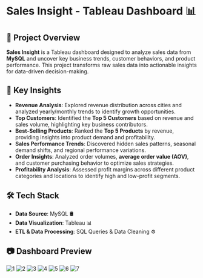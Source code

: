 # Sales Insight - Tableau Dashboard 📊

## 📌 Project Overview
**Sales Insight** is a Tableau dashboard designed to analyze sales data from **MySQL** and uncover key business trends, customer behaviors, and product performance. This project transforms raw sales data into actionable insights for data-driven decision-making.

## 🚀 Key Insights
- **Revenue Analysis**: Explored revenue distribution across cities and analyzed yearly/monthly trends to identify growth opportunities.
- **Top Customers**: Identified the **Top 5 Customers** based on revenue and sales volume, highlighting key business contributors.
- **Best-Selling Products**: Ranked the **Top 5 Products** by revenue, providing insights into product demand and profitability.
- **Sales Performance Trends**: Discovered hidden sales patterns, seasonal demand shifts, and regional performance variations.
- **Order Insights**: Analyzed order volumes, **average order value (AOV)**, and customer purchasing behavior to optimize sales strategies.
- **Profitability Analysis**: Assessed profit margins across different product categories and locations to identify high and low-profit segments.

## 🛠 Tech Stack
- **Data Source**: MySQL 🛢️
- **Data Visualization**: Tableau 📊
- **ETL & Data Processing**: SQL Queries & Data Cleaning ⚙️

## 📷 Dashboard Preview
![1](https://github.com/user-attachments/assets/43d97a21-9b39-4532-8c45-7b719335c3f8)
![2](https://github.com/user-attachments/assets/6bc905d5-b17c-498c-a849-862df23a752d)
![3](https://github.com/user-attachments/assets/66394794-45cc-422b-a4ef-a56ffd20cdc5)
![4](https://github.com/user-attachments/assets/3222a5b1-a452-46dc-b219-9778d30ab530)
![5](https://github.com/user-attachments/assets/7d3b60c9-59ac-4494-99c2-ef2598dca6d3)
![6](https://github.com/user-attachments/assets/4dff0f3a-722a-4b0e-ab77-12d35dd1e416)
![7](https://github.com/user-attachments/assets/51b066ab-89d0-4906-b9c4-5e946f5229e6)

